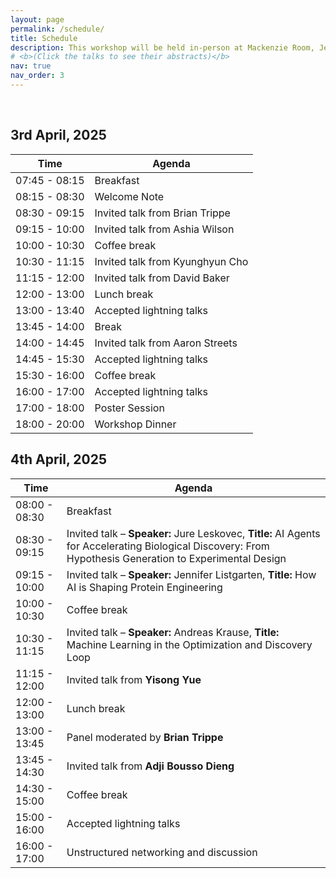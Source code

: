 ```yaml
---
layout: page
permalink: /schedule/
title: Schedule
description: This workshop will be held in-person at Mackenzie Room, Jen-Hsun Huang Engineering Center, Stanford University on April 3rd and April 4th, 2025. The session will cover invited talks, contributed lightning talks, and a panel discussion. Long invited talks span for 45 minutes, short talks for 20 minutes and contributed lightning talks for 10 minutes each. The tentative schedule in local time zone, Pacific Stanford Time (PST), can be found below. 
# <b>(Click the talks to see their abstracts)</b>
nav: true
nav_order: 3
---
```


<br>

## 3rd April, 2025

| Time           | Agenda                                   |
|---------------|------------------------------------------|
| 07:45 - 08:15 | Breakfast                               |
| 08:15 - 08:30 | Welcome Note                           |
| 08:30 - 09:15 | Invited talk from Brian Trippe     |
| 09:15 - 10:00 | Invited talk from Ashia Wilson     |
| 10:00 - 10:30 | Coffee break                          |
| 10:30 - 11:15 | Invited talk from Kyunghyun Cho    |
| 11:15 - 12:00 | Invited talk from David Baker     |
| 12:00 - 13:00 | Lunch break                           |
| 13:00 - 13:40 | Accepted lightning talks             |
| 13:45 - 14:00 | Break                                 |
| 14:00 - 14:45 | Invited talk from Aaron Streets   |
| 14:45 - 15:30 | Accepted lightning talks             |
| 15:30 - 16:00 | Coffee break                          |
| 16:00 - 17:00 | Accepted lightning talks             |
| 17:00 - 18:00 | Poster Session                       |
| 18:00 - 20:00 | Workshop Dinner                      |

## 4th April, 2025

| Time           | Agenda                                   |
|---------------|------------------------------------------|
| 08:00 - 08:30 | Breakfast                               |
| 08:30 - 09:15 | Invited talk – **Speaker:** Jure Leskovec, **Title:** AI Agents for Accelerating Biological Discovery: From Hypothesis Generation to Experimental Design |
| 09:15 - 10:00 | Invited talk – **Speaker:** Jennifer Listgarten, **Title:** How AI is Shaping Protein Engineering |
| 10:00 - 10:30 | Coffee break                          |
| 10:30 - 11:15 | Invited talk – **Speaker:** Andreas Krause, **Title:** Machine Learning in the Optimization and Discovery Loop |
| 11:15 - 12:00 | Invited talk from **Yisong Yue**      |
| 12:00 - 13:00 | Lunch break                           |
| 13:00 - 13:45 | Panel moderated by **Brian Trippe**   |
| 13:45 - 14:30 | Invited talk from **Adji Bousso Dieng** |
| 14:30 - 15:00 | Coffee break                          |
| 15:00 - 16:00 | Accepted lightning talks             |
| 16:00 - 17:00 | Unstructured networking and discussion |